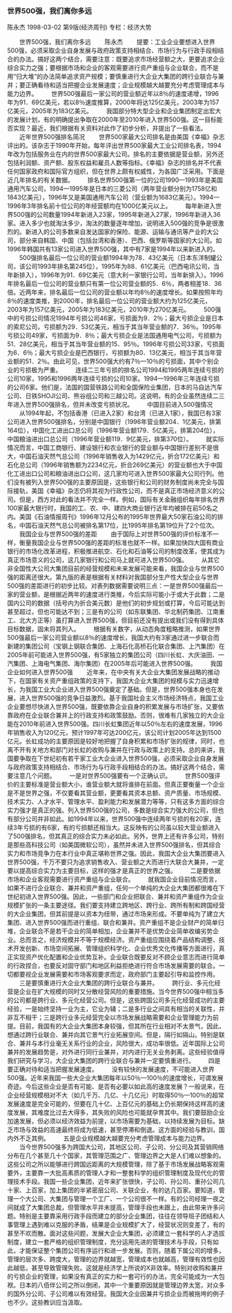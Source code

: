 ### 世界500强，我们离你多远
陈永杰
1998-03-02
第9版(经济周刊)
专栏：经济大势

　　世界500强，我们离你多远
　　陈永杰
　　提要：工业企业要想进入世界500强，必须采取企业自身发展与政府政策支持相结合、市场行为与行政手段相结合的办法。搞好这两个结合，需要注意：既要追求市场经营额之大，更要追求企业综合实力之强；要根据市场和企业的客观需要进行资产重组与企业联合，而不是用“归大堆”的办法简单追求资产规模；要慎重进行大企业大集团的跨行业联合与兼并；要正确看待和适当把握企业发展速度；企业规模越大越要充分考虑管理成本与能力边界。
　　世界500强最后一家公司的营业额近年以8％的速度递增，1996年为91．69亿美元，若以8％速度推算，2000年将达125亿美元，2003年为157亿美元，2005年为183亿美元。
　　我国部分特大型企业和企业集团制定出宏大的发展计划，有的明确提出争取在2000年至2010年进入世界500强。这一目标能否实现？最近，我们根据有关资料对此作了初步分析，并提出了一些看法。
　　近年世界500强排名简况
　　世界500家最大公司排名是由美国《幸福》杂志评出的。该杂志于1990年开始，每年评出世界500家最大工业公司排名表，1994年改为包括服务业在内的世界500家最大公司。排名的主要依据是营业额，另外还包括利润额、资产额、股东权益和雇员人数等指标。《幸福》杂志的排名并不代表任何国家政府和国际官方组织，但在世界上颇有权威性，为各国广泛采用。下面是近几年排名的有关数据。
　　排名世界500强第一位的公司1990—1993年是美国通用汽车公司，1994—1995年是日本的三菱公司（两年营业额分别为1758亿和1843亿美元），1996年又是美国通用汽车公司（营业额为1683亿美元）。1994—1996年3年排名前十位公司的年经营额均在1000亿美元以上。
　　每年新进入世界500强的公司数量1994年新进入23家，1995年新进入27家，1996年新进入36家。进入多少也就淘汰多少，淘汰的数量逐年增加，说明进入500强的竞争是很激烈的。新进入的公司多数来自发达国家的保险、能源、运输与通讯等产业的大公司，部分来自韩国、中国（包括台湾和香港）、巴西、俄罗斯等国家的大公司。如1996年韩国共有13家公司进入世界500强，其中有7家是1994年以来新进入的。
　　500强排名最后一位公司的营业额1994年为78．43亿美元（日本东洋制罐公司，该公司1993年排名第245位），1995年为88．61亿美元（巴西电讯公司，当年新排入），1996年为91．69亿美元（意大利一家银行公司，当年新排入）。1996年排名最后一位公司的营业额只有第一位公司营业额的5．6％，两者相差18．36倍。近两年来，排名最后一位公司的营业额以年均8％的速度增长。如果按照年均8％的速度类推，到2000年，排名最后一位公司的营业额大约为125亿美元，2003年为157亿美元，2005年为183亿美元，2010年为270亿美元。
　　500强中的亏损公司情况1994年亏损公司46家，亏损面为9．2％；最大亏损企业是日本的索尼公司，亏损额为29．53亿美元，相当于其当年营业额的7．36％。1995年亏损公司49家，亏损面为9．8％；最大亏损企业是法国通用电气公司，亏损额为51．28亿美元，相当于其当年营业额的15．95％。1996年亏损公司33家，亏损面为6．6％；最大亏损企业是巴西银行，亏损额为80．13亿美元，相当于其当年营业额的51．2％。由此可见，世界500强大约有7％—10％的亏损面，其中个别企业的亏损极为严重。
　　连续二三年亏损的排名公司1994和1995两年连续亏损的公司10家，1995和1996两年连续亏损的公司10家。1994—1996年三年连续亏损的公司6家。他们是，法国的国营铁路公司和全国保险业集团，日本的马自达汽车公司、日铁SHOJI公司、熊谷组公司和三越公司。这说明，有的企业虽然连续二三年进入世界500强排名，但并未改变亏损状况。
　　中国目前进入500强情况
　　从1994年起，不包括香港（已进入2家）和台湾（已进入1家），我国已有3家公司进入世界500强排名，分别是中国银行（1996年营业额204．1亿美元，排第164位），中国化工进出口总公司（1996年营业额179．5亿美元，排第204位），中国粮油进出口总公司（1996年营业额119．9亿美元，排第370位）。
　　就实际情况而言，中国工商银行、建设银行和农业银行的营业额与中国银行差别不是很大，中国石油天然气总公司（1996年销售收入为1429亿元，折合172亿美元）和石化总公司（1996年销售额为2234亿元，折合269亿美元）的营业额也大于中国化工进出口公司和粮油进出口公司，这几家均可进入世界500家最大公司行列。他们没有被列入世界500强的主要原因是，这些银行和公司的财务制度尚未完全与国际接轨，美国《幸福》杂志仍将其视为行政性公司，而不是真正市场经济意义的公司。但是，西方对此的看法并不完全一样。例如，国际有关金融组织每年排名世界100家最大银行时，我国的工、农、中、建四大商业银行近年均被排在前50名之内。美国《石油情报周刊》1996年12月公布的1995年世界最大50家石油公司的排名，中国石油天然气总公司被排名第17位，比1995年排名第19位升了2个位次。
　　我国企业与世界500强的差距
　　由于国际上对世界500强的评价标准不一样，衡量我国企业与世界500强的差距的标准也就不一样。如果加快四大国有商业银行的市场化改革进程，积极推进航空、石化和石油等公司的制度改革，使其成为真正市场意义的公司，这几家银行和公司马上就可进入世界500强。
　　从其它非全国性大公司大集团目前的经营规模和未来发展可能来看，我国企业与世界500强的距离还很大。第九版的表是根据有关材料对我国部分生产性大型企业与世界500强的差距进行的初步比较。对表列数据需要说明三点：一是世界500强最后一家的营业额，是根据近两年的速度进行类推，今后实际可能小于或大于此数；二是国内公司的数据（括号内为折合美元数）是他们的初步规划或打算，今后可能达到甚至超过，但也可能达不到；三是有的公司（如东联集团、华北制药集团、江南重工、北大方正等）虽打算进入世界500强，但目前还没有提出或我们没有得到具体目标数据，固未将其列入。
　　根据有关数字，从动态角度粗略推测，如果世界500强最后一家公司营业额以8％的速度增长，我国大约有3家通过进一步联合而新建的集团公司（宝钢上钢联合集团、上海石化高桥石化联合集团、上汽集团）在2005年前可能进入世界500强，有5家独立的集团公司（四川长虹、大庆油田、一汽集团、上海电气集团、海尔集团）在2005年后可能进入世界500强。
　　我国企业如何进入世界500强
　　近年来，在中央有关大企业大集团发展战略的推动下，在国家有关资产重组政策的支持下，我国大企业大集团的规模与实力迅速增长，为我国工业大企业进入世界500强奠定了基础。但是，世界500强本身也在发展，进入世界500强的竞争日益激烈。基于我国社会主义市场经济特点，我国工业企业要想尽快进入世界500强，既要依靠企业自身的积累发展与市场扩张，又要依靠政府在企业联合兼并上的行政支持和政策鼓励。否则，很难有几家独立的大企业能在2010年前进入世界500强。四川长虹集团近年以50％左右的速度发展，1996年销售收入为120亿元，预计1997年可达200亿元，该公司计划2005年达到1500亿元。长虹成功的主要原因是较好地把握了自身积累和市场扩张的规律，同时，也离不开有关地方和部门对长虹的收购与兼并在行政与政策上的支持。总的来讲，我国要争取在下世纪初有若干家工业大企业进入世界500强，必须采取企业自身发展与政府政策支持相结合、市场行为与行政手段相结合的办法。搞好这两个结合，需要注意几个问题。
　　一是对世界500强要有一个正确认识。
　　世界500强评价的主要标准是营业额大小，谁营业额大就将谁排在前面。但真正要衡量一个企业是不是世界之强，不仅要看其营业额，更要看其资本总额、资产质量、市场规模、技术实力、人才水平、管理水平、盈利能力和发展潜力等等，只有这多方面的综合实力强才是真正的强。列入世界500强的公司，多数是综合实力强大的公司，但也有部分公司并非如此。如1994年以来，世界500强中连续两年亏损的有20家，连续3年亏损的有6家，有的亏损额还相当大。这反映有的公司虽以较大营业额进入了500强排名，但其真正的综合实力未必如此。另外，世界上还有许多公司，特别是那些高科技公司（如美国微软公司），虽然并未进入世界500强排名，但其综合实力和市场竞争力在本行业中真正堪称世界之强。因此，我国大企业大集团要进入世界500强，千万不要只为追求销售收入、营业额之大而进行大联合大兼并，一定要以提高综合实力为主要目标，这样的强才是真正的世界之强。
　　二是要依据市场和企业客观需要进行资产重组与企业联合。
　　就我国企业目前情况而言，如果不进行企业联合、兼并和资产重组，任何一个单纯的大企业大集团都很难在下世纪初进入世界500强。因此，一些部门和企业把联合、兼并和资产重组作为企业规模扩张的一条主要途径。我们要支持建立跨地区、跨行业、跨所有制和跨国经营的大企业集团，但其前提是以资本为纽带，通过市场来形成。不要单纯为了建立大集团、进入世界500强而进行重组、联合和兼并。资产重组不是企业财产的简单归堆，企业联合不是若干企业的简单相加，企业兼并不是优势企业简单收编劣势企业。总而言之，经济规模并不等于规模经济。资产重组应围绕着产品结构调整、技术开发创新、市场空间拓展、管理组织科学化、企业优秀文化传播等方面进行，真正实现资产优化配置和企业优势互补。企业联合既要反对不顾企业意志而进行简单的行政捏合，也要反对固守部门和地区利益拒绝进行符合市场发展需要的联合。一切都要视企业发展需要和市场客观要求而定，政府部门主要起引导和监控作用。
　　三是要慎重进行大企业大集团的跨行业联合与兼并。
　　跨行业、多元化经营是企业在扩大规模的同时又分散经营风险的重要措施。当今世界500强中相当多的公司都是跨行业、多元化经营公司。但是，这些跨国公司多元化经营成功的主要经验，一是始终坚持一业为主，它业为辅；二是多行业之间具有相当的关联性，并非互不相干；三是跨行业多元经营完全以市场发展战略需要和企业管理能力为前提。目前，我国有的大企业大集团本身较强，但其所在行业相对不太景气，因此，想通过跨行业联合、兼并向其它景气行业拓展空间。但是，隔行如隔山。特别是联合、兼并与本行业毫无关系行业的企业，风险很大，成功率很低。近年国际上公司兼并的发展趋势是，对外进行同行业兼并，对内进行无关业务剥离。这些经验值得我们研究与学习，大企业大集团的跨行业联合与兼并一定要慎重进行。
　　四是要正确对待和适当把握发展速度。
　　没有较快的发展速度，不可能进入世界500强。近年来我国一些大企业大集团每年以50％—100％的速度增长，可谓发展奇迹。今后这些企业是否有可能、是否有必要以如此高的速度发展？一般说来，在企业经营规模相对不大（如几千万、几亿、十几亿元）时取得50％—100％的超常发展速度是完全可能的，但要在几十亿、上百亿元的基础上仍长期保持这样高的速度发展，其难度比过去大得多，其失败的风险也可能就孕育其中。我们要鼓励企业加速发展，但必须以经济效益为前提，以市场需要为基础，以持续发展为目标。缺乏市场与效益的高速最终将成为低速，甚至停滞和倒退。这方面的经验与教训，国内外不乏其例。
　　五是企业规模越大越要充分考虑管理成本与能力边界。
　　当今世界500强多为跨国大公司，其地区公司、子公司、分公司及其营销网络分布在几个甚至几十个国家，其管理范围之广、管理边界之大是人们难以想象的。这些公司之所以能够进行跨国远距离的大规模管理，除了基于市场发展战略客观需要外，主要靠一大批高素质的管理人才和一整套科学的组织管理制度及现代化的管理技术手段。我国一些企业集团，近年来扩张很快，子公司、孙公司、重孙公司几十家、上百家，加上集团的半紧密层公司、关联企业，有的达几百家。要知道，管理一个大公司、大集团与管理一个工厂、一个公司很不一样。有的公司经理一夜之间就成了大集团总裁，但管理水平并未提高，管理手段也未跟上，由此带来许多问题。特别是主要靠采用行政手段而建立的部分企业集团，往往在领导班子团结和人事管理上遇到难以克服的矛盾，结果是企业规模扩大了，经营状况则变差了，有的甚至不欢而散。面对这些问题，发展大企业大集团，必须建立一套科学的人才选拔制度，建立一套严格的组织管理制度，充分运用先进的管理技术与手段，只有如此，才能保证整个集团公司有序运行和进一步发展。否则，随着下属公司的增多，管理的层次多、跨度大，管理的边界就越宽，管理成本也就越高，管理有效性也因此越低，甚至导致管理失败。这就是经济学上所说的X非效率。特别对收购和兼并的亏损企业的管理，如果没有真正的实力和一套可行的办法，完全可能成为一大包袱。日本的八佰伴公司之所以倒闭，其中一个重要原因就是管理边界太宽，对众多的国外分公司、子公司难以有效经营。我国大企业因兼并亏损企业而被拖垮的例子也不少。这些教训应当汲取。
